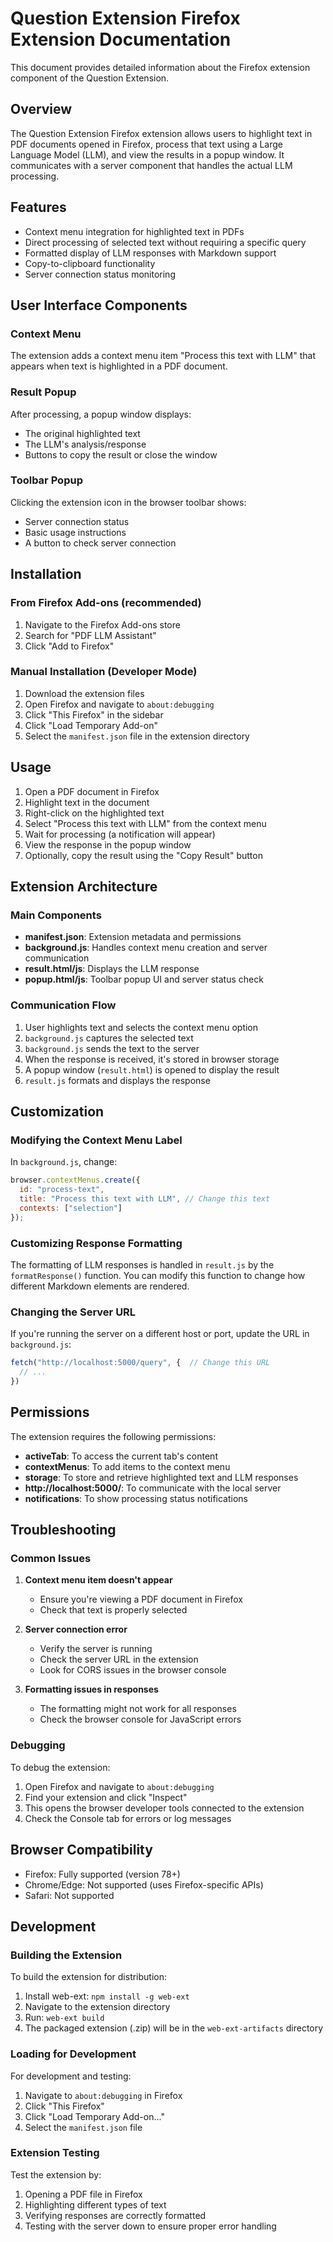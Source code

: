 # Question Extension Firefox Extension Documentation

This document provides detailed information about the Firefox extension component of the Question Extension.

## Overview

The Question Extension Firefox extension allows users to highlight text in PDF documents opened in Firefox, process that text using a Large Language Model (LLM), and view the results in a popup window. It communicates with a server component that handles the actual LLM processing.

## Features

- Context menu integration for highlighted text in PDFs
- Direct processing of selected text without requiring a specific query
- Formatted display of LLM responses with Markdown support
- Copy-to-clipboard functionality
- Server connection status monitoring

## User Interface Components

### Context Menu

The extension adds a context menu item "Process this text with LLM" that appears when text is highlighted in a PDF document.

### Result Popup

After processing, a popup window displays:
- The original highlighted text
- The LLM's analysis/response
- Buttons to copy the result or close the window

### Toolbar Popup

Clicking the extension icon in the browser toolbar shows:
- Server connection status
- Basic usage instructions
- A button to check server connection

## Installation

### From Firefox Add-ons (recommended)

1. Navigate to the Firefox Add-ons store
2. Search for "PDF LLM Assistant"
3. Click "Add to Firefox"

### Manual Installation (Developer Mode)

1. Download the extension files
2. Open Firefox and navigate to `about:debugging`
3. Click "This Firefox" in the sidebar
4. Click "Load Temporary Add-on"
5. Select the `manifest.json` file in the extension directory

## Usage

1. Open a PDF document in Firefox
2. Highlight text in the document
3. Right-click on the highlighted text
4. Select "Process this text with LLM" from the context menu
5. Wait for processing (a notification will appear)
6. View the response in the popup window
7. Optionally, copy the result using the "Copy Result" button

## Extension Architecture

### Main Components

- **manifest.json**: Extension metadata and permissions
- **background.js**: Handles context menu creation and server communication
- **result.html/js**: Displays the LLM response
- **popup.html/js**: Toolbar popup UI and server status check

### Communication Flow

1. User highlights text and selects the context menu option
2. `background.js` captures the selected text
3. `background.js` sends the text to the server
4. When the response is received, it's stored in browser storage
5. A popup window (`result.html`) is opened to display the result
6. `result.js` formats and displays the response

## Customization

### Modifying the Context Menu Label

In `background.js`, change:
```javascript
browser.contextMenus.create({
  id: "process-text",
  title: "Process this text with LLM", // Change this text
  contexts: ["selection"]
});
```

### Customizing Response Formatting

The formatting of LLM responses is handled in `result.js` by the `formatResponse()` function. You can modify this function to change how different Markdown elements are rendered.

### Changing the Server URL

If you're running the server on a different host or port, update the URL in `background.js`:
```javascript
fetch("http://localhost:5000/query", {  // Change this URL
  // ...
})
```

## Permissions

The extension requires the following permissions:

- **activeTab**: To access the current tab's content
- **contextMenus**: To add items to the context menu
- **storage**: To store and retrieve highlighted text and LLM responses
- **http://localhost:5000/**: To communicate with the local server
- **notifications**: To show processing status notifications

## Troubleshooting

### Common Issues

1. **Context menu item doesn't appear**
   - Ensure you're viewing a PDF document in Firefox
   - Check that text is properly selected

2. **Server connection error**
   - Verify the server is running
   - Check the server URL in the extension
   - Look for CORS issues in the browser console

3. **Formatting issues in responses**
   - The formatting might not work for all responses
   - Check the browser console for JavaScript errors

### Debugging

To debug the extension:

1. Open Firefox and navigate to `about:debugging`
2. Find your extension and click "Inspect"
3. This opens the browser developer tools connected to the extension
4. Check the Console tab for errors or log messages

## Browser Compatibility

- Firefox: Fully supported (version 78+)
- Chrome/Edge: Not supported (uses Firefox-specific APIs)
- Safari: Not supported

## Development

### Building the Extension

To build the extension for distribution:

1. Install web-ext: `npm install -g web-ext`
2. Navigate to the extension directory
3. Run: `web-ext build`
4. The packaged extension (.zip) will be in the `web-ext-artifacts` directory

### Loading for Development

For development and testing:

1. Navigate to `about:debugging` in Firefox
2. Click "This Firefox"
3. Click "Load Temporary Add-on..."
4. Select the `manifest.json` file

### Extension Testing

Test the extension by:
1. Opening a PDF file in Firefox
2. Highlighting different types of text
3. Verifying responses are correctly formatted
4. Testing with the server down to ensure proper error handling